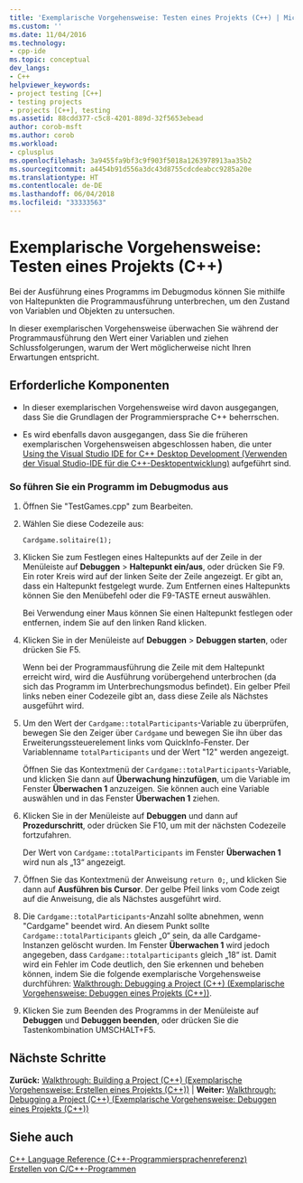 ```yaml
---
title: 'Exemplarische Vorgehensweise: Testen eines Projekts (C++) | Microsoft-Dokumentation'
ms.custom: ''
ms.date: 11/04/2016
ms.technology:
- cpp-ide
ms.topic: conceptual
dev_langs:
- C++
helpviewer_keywords:
- project testing [C++]
- testing projects
- projects [C++], testing
ms.assetid: 88cdd377-c5c8-4201-889d-32f5653ebead
author: corob-msft
ms.author: corob
ms.workload:
- cplusplus
ms.openlocfilehash: 3a9455fa9bf3c9f903f5018a1263978913aa35b2
ms.sourcegitcommit: a4454b91d556a3dc43d8755cdcdeabcc9285a20e
ms.translationtype: HT
ms.contentlocale: de-DE
ms.lasthandoff: 06/04/2018
ms.locfileid: "33333563"
---
```

# <a name="walkthrough-testing-a-project-c"></a>Exemplarische Vorgehensweise: Testen eines Projekts (C++)
Bei der Ausführung eines Programms im Debugmodus können Sie mithilfe von Haltepunkten die Programmausführung unterbrechen, um den Zustand von Variablen und Objekten zu untersuchen.  
  
 In dieser exemplarischen Vorgehensweise überwachen Sie während der Programmausführung den Wert einer Variablen und ziehen Schlussfolgerungen, warum der Wert möglicherweise nicht Ihren Erwartungen entspricht.  
  
## <a name="prerequisites"></a>Erforderliche Komponenten  
  
-   In dieser exemplarischen Vorgehensweise wird davon ausgegangen, dass Sie die Grundlagen der Programmiersprache C++ beherrschen.  
  
-   Es wird ebenfalls davon ausgegangen, dass Sie die früheren exemplarischen Vorgehensweisen abgeschlossen haben, die unter [Using the Visual Studio IDE for C++ Desktop Development (Verwenden der Visual Studio-IDE für die C++-Desktopentwicklung)](../ide/using-the-visual-studio-ide-for-cpp-desktop-development.md) aufgeführt sind.  
  
### <a name="to-run-a-program-in-debug-mode"></a>So führen Sie ein Programm im Debugmodus aus  
  
1.  Öffnen Sie "TestGames.cpp" zum Bearbeiten.  
  
2.  Wählen Sie diese Codezeile aus:  
  
     `Cardgame.solitaire(1);`  
  
3.  Klicken Sie zum Festlegen eines Haltepunkts auf der Zeile in der Menüleiste auf **Debuggen** > **Haltepunkt ein/aus**, oder drücken Sie F9. Ein roter Kreis wird auf der linken Seite der Zeile angezeigt. Er gibt an, dass ein Haltepunkt festgelegt wurde. Zum Entfernen eines Haltepunkts können Sie den Menübefehl oder die F9-TASTE erneut auswählen.  
  
     Bei Verwendung einer Maus können Sie einen Haltepunkt festlegen oder entfernen, indem Sie auf den linken Rand klicken.  
  
4.  Klicken Sie in der Menüleiste auf **Debuggen** > **Debuggen starten**, oder drücken Sie F5.  
  
     Wenn bei der Programmausführung die Zeile mit dem Haltepunkt erreicht wird, wird die Ausführung vorübergehend unterbrochen (da sich das Programm im Unterbrechungsmodus befindet). Ein gelber Pfeil links neben einer Codezeile gibt an, dass diese Zeile als Nächstes ausgeführt wird.  
  
5.  Um den Wert der `Cardgame::totalParticipants`-Variable zu überprüfen, bewegen Sie den Zeiger über `Cardgame` und bewegen Sie ihn über das Erweiterungssteuerelement links vom QuickInfo-Fenster. Der Variablenname `totalParticipants` und der Wert "12" werden angezeigt.  
  
     Öffnen Sie das Kontextmenü der `Cardgame::totalParticipants`-Variable, und klicken Sie dann auf **Überwachung hinzufügen**, um die Variable im Fenster **Überwachen 1** anzuzeigen. Sie können auch eine Variable auswählen und in das Fenster **Überwachen 1** ziehen.  
  
6.  Klicken Sie in der Menüleiste auf **Debuggen** und dann auf **Prozedurschritt**, oder drücken Sie F10, um mit der nächsten Codezeile fortzufahren.  
  
     Der Wert von `Cardgame::totalParticipants` im Fenster **Überwachen 1** wird nun als „13“ angezeigt.  
  
7.  Öffnen Sie das Kontextmenü der Anweisung `return 0;`, und klicken Sie dann auf **Ausführen bis Cursor**. Der gelbe Pfeil links vom Code zeigt auf die Anweisung, die als Nächstes ausgeführt wird.  
  
8.  Die `Cardgame::totalParticipants`-Anzahl sollte abnehmen, wenn "Cardgame" beendet wird. An diesem Punkt sollte `Cardgame::totalParticipants` gleich „0“ sein, da alle Cardgame-Instanzen gelöscht wurden. Im Fenster **Überwachen 1** wird jedoch angegeben, dass `Cardgame::totalparticipants` gleich „18“ ist. Damit wird ein Fehler im Code deutlich, den Sie erkennen und beheben können, indem Sie die folgende exemplarische Vorgehensweise durchführen: [Walkthrough: Debugging a Project (C++) (Exemplarische Vorgehensweise: Debuggen eines Projekts (C++))](../ide/walkthrough-debugging-a-project-cpp.md).  
  
9. Klicken Sie zum Beenden des Programms in der Menüleiste auf **Debuggen** und **Debuggen beenden**, oder drücken Sie die Tastenkombination UMSCHALT+F5.  
  
## <a name="next-steps"></a>Nächste Schritte  
 **Zurück:** [Walkthrough: Building a Project (C++) (Exemplarische Vorgehensweise: Erstellen eines Projekts (C++))](../ide/walkthrough-building-a-project-cpp.md) &#124; **Weiter:** [Walkthrough: Debugging a Project (C++) (Exemplarische Vorgehensweise: Debuggen eines Projekts (C++))](../ide/walkthrough-debugging-a-project-cpp.md)  
  
## <a name="see-also"></a>Siehe auch  
 [C++ Language Reference (C++-Programmiersprachenreferenz)](../cpp/cpp-language-reference.md)   
 [Erstellen von C/C++-Programmen](../build/building-c-cpp-programs.md)